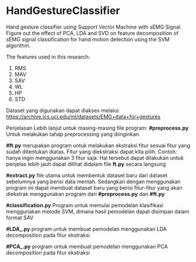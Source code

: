 # HandGestureClassifier
Hand gesture classifier using Support Vector Machine with sEMG Signal.
Figure out the effect of PCA, LDA and SVD on feature decomposition of sEMG signal classification for hand motion detection using the SVM algorithm.

The features used in this research:
1. RMS
2. MAV
3. SAV
4. WL
5. HP
6. STD

Dataset yang digunakan dapat diakses melalui:
https://archive.ics.uci.edu/ml/datasets/EMG+data+for+gestures


Penjelasan Lebih lanjut untuk masing-masing file program:
**#preprocess.py**
Untuk melakukan tahap preprocessing yang diinginkan.

**#ft.py**
merupakan program untuk melakukan ekstraksi fitur sesuai fitur yang sudah ditentukan diatas. Fitur yang diekstraksi dapat kita pilih. Contoh: hanya ingin menggunakan 3 fitur saja. Hal tersebut dapat dilakukan untuk penjelas lebih jauh dapat dilihat didalam file **ft.py** secara langsung

**#extract.py**
file utama untuk membentuk dataset baru dari dataset sebelumnya yang berisi data mentah. Sedangkan dengan menggunakan program ini dapat membuat dataset baru yang berisi fitur-fitur yang akan diekstrak menggunakan program dari **#preprocess.py** dan **#ft.py**

**#classification.py**
Program untuk memulai pemodelan klasifikasi menggunakan metode SVM, dimana hasil pemodelan dapat disimpan dalam format SAV

**#LDA_.py**
program untuk membuat pemodelan menggunakan LDA decomposition pada fitur ekstraksi

**#PCA_.py**
program untuk membuat pemodelan menggunakan PCA decomposition pada fitur ekstraksi
